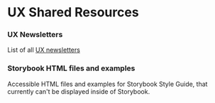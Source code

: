 # UX Shared Resources

### **UX Newsletters**

List of all [UX newsletters](/newsletters/newsletters.html)

### **Storybook HTML files and examples**

Accessible HTML files and examples for Storybook Style Guide, that currently can't be displayed inside of Storybook.
